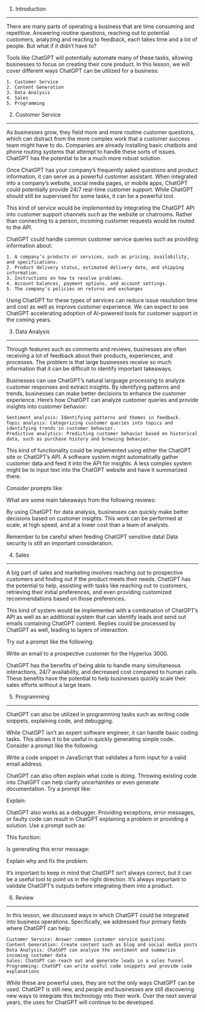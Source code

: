 1. Introduction

---

There are many parts of operating a business that are time consuming and repetitive. Answering routine questions, reaching out to potential customers, analyzing and reacting to feedback, each takes time and a lot of people. But what if it didn’t have to?

Tools like ChatGPT will potentially automate many of these tasks, allowing businesses to focus on creating their core product. In this lesson, we will cover different ways ChatGPT can be utilized for a business:

    1. Customer Service
    2. Content Generation
    3. Data Analysis
    4. Sales
    5. Programming

2. Customer Service

---

As businesses grow, they field more and more routine customer questions, which can distract from the more complex work that a customer success team might have to do. Companies are already installing basic chatbots and phone routing systems that attempt to handle these sorts of issues. ChatGPT has the potential to be a much more robust solution.

Once ChatGPT has your company’s frequently asked questions and product information, it can serve as a powerful customer assistant. When integrated into a company’s website, social media pages, or mobile apps, ChatGPT could potentially provide 24/7 real-time customer support. While ChatGPT should still be supervised for some tasks, it can be a powerful tool.

This kind of service would be implemented by integrating the ChatGPT API into customer support channels such as the website or chatrooms. Rather than connecting to a person, incoming customer requests would be routed to the API.

ChatGPT could handle common customer service queries such as providing information about:

    1. A company’s products or services, such as pricing, availability, and specifications.
    2. Product delivery status, estimated delivery date, and shipping information.
    3. Instructions on how to resolve problems.
    4. Account balances, payment options, and account settings.
    5. The company’s policies on returns and exchanges

Using ChatGPT for these types of services can reduce issue resolution time and cost as well as improve customer experience. We can expect to see ChatGPT accelerating adoption of AI-powered tools for customer support in the coming years.

3. Data Analysis

---

Through features such as comments and reviews, businesses are often receiving a lot of feedback about their products, experiences, and processes. The problem is that large businesses receive so much information that it can be difficult to identify important takeaways.

Businesses can use ChatGPT’s natural language processing to analyze customer responses and extract insights. By identifying patterns and trends, businesses can make better decisions to enhance the customer experience. Here’s how ChatGPT can analyze customer queries and provide insights into customer behavior:

    Sentiment analysis: Identifying patterns and themes in feedback.
    Topic analysis: Categorizing customer queries into topics and identifying trends in customer behavior.
    Predictive analytics: Predicting customer behavior based on historical data, such as purchase history and browsing behavior.

This kind of functionality could be implemented using either the ChatGPT site or ChatGPT’s API. A software system might automatically gather customer data and feed it into the API for insights. A less complex system might be to input text into the ChatGPT website and have it summarized there.

Consider prompts like:

What are some main takeaways from the following reviews:

<Insert Reviews Here>

By using ChatGPT for data analysis, businesses can quickly make better decisions based on customer insights. This work can be performed at scale, at high speed, and at a lower cost than a team of analysts.

Remember to be careful when feeding ChatGPT sensitive data! Data security is still an important consideration.

4. Sales

---

A big part of sales and marketing involves reaching out to prospective customers and finding out if the product meets their needs. ChatGPT has the potential to help, assisting with tasks like reaching out to customers, retrieving their initial preferences, and even providing customized recommendations based on those preferences.

This kind of system would be implemented with a combination of ChatGPT’s API as well as an additional system that can identify leads and send out emails containing ChatGPT content. Replies could be processed by ChatGPT as well, leading to layers of interaction.

Try out a prompt like the following:

Write an email to a prospective customer for the Hyperlux 3000.

ChatGPT has the benefits of being able to handle many simultaneous interactions, 24/7 availability, and decreased cost compared to human calls. These benefits have the potential to help businesses quickly scale their sales efforts without a large team.

5. Programming

---

ChatGPT can also be utilized in programming tasks such as writing code snippets, explaining code, and debugging.

While ChatGPT isn’t an expert software engineer, it can handle basic coding tasks. This allows it to be useful in quickly generating simple code. Consider a prompt like the following:

Write a code snippet in JavaScript that validates a form input for a valid email address.

ChatGPT can also often explain what code is doing. Throwing existing code into ChatGPT can help clarify uncertainties or even generate documentation. Try a prompt like:

Explain:

<Insert Code Here>

ChatGPT also works as a debugger. Providing exceptions, error messages, or faulty code can result in ChatGPT explaining a problem or providing a solution. Use a prompt such as:

This function:

<Insert Code Here>
 
Is generating this error message:
 
<Insert error message>
 
Explain why and fix the problem.

It’s important to keep in mind that ChatGPT isn’t always correct, but it can be a useful tool to point us in the right direction. It’s always important to validate ChatGPT’s outputs before integrating them into a product.

6. Review

---

In this lesson, we discussed ways in which ChatGPT could be integrated into business operations. Specifically, we addressed four primary fields where ChatGPT can help:

    Customer Service: Answer common customer service questions
    Content Generation: Create content such as blog and social media posts
    Data Analysis: ChatGPT can analyze the sentiment and summarize incoming customer data
    Sales: ChatGPT can reach out and generate leads in a sales funnel
    Programming: ChatGPT can write useful code snippets and provide code explanations

While these are powerful uses, they are not the only ways ChatGPT can be used. ChatGPT is still new, and people and businesses are still discovering new ways to integrate this technology into their work. Over the next several years, the uses for ChatGPT will continue to be developed.
